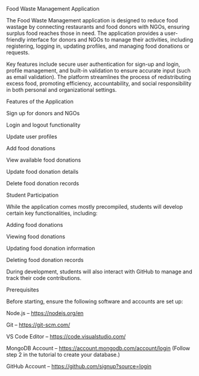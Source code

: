 Food Waste Management Application

The Food Waste Management application is designed to reduce food wastage by connecting restaurants and food donors with NGOs, ensuring surplus food reaches those in need. The application provides a user-friendly interface for donors and NGOs to manage their activities, including registering, logging in, updating profiles, and managing food donations or requests.

Key features include secure user authentication for sign-up and login, profile management, and built-in validation to ensure accurate input (such as email validation). The platform streamlines the process of redistributing excess food, promoting efficiency, accountability, and social responsibility in both personal and organizational settings.

Features of the Application

Sign up for donors and NGOs

Login and logout functionality

Update user profiles

Add food donations

View available food donations

Update food donation details

Delete food donation records

Student Participation

While the application comes mostly precompiled, students will develop certain key functionalities, including:

Adding food donations

Viewing food donations

Updating food donation information

Deleting food donation records

During development, students will also interact with GitHub to manage and track their code contributions.

Prerequisites

Before starting, ensure the following software and accounts are set up:

Node.js – https://nodejs.org/en

Git – https://git-scm.com/

VS Code Editor – https://code.visualstudio.com/

MongoDB Account – https://account.mongodb.com/account/login (Follow step 2 in the tutorial to create your database.)

GitHub Account – https://github.com/signup?source=login
